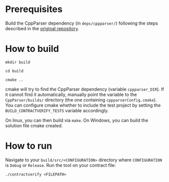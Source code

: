 # Prerequisites

Build the CppParser dependency (in `deps/cppparser/`) following the steps described in the [original repository](https://github.com/satya-das/cppparser?tab=readme-ov-file#building-cppparser).

# How to build

`mkdir build`

`cd build`

`cmake ..`

cmake will try to find the CppParser dependency (variable `cppparser_DIR`). If it cannot find it automatically, manually point the variable to the `CppParser/builds/` directory (the one containing `cppparserConfig.cmake`).
You can configure cmake whether to include the test project by setting the `BUILD_CONTRACTVERIFY_TESTS` variable accordingly.

On linux, you can then build via `make`. On Windows, you can build the solution file cmake created.

# How to run

Navigate to your `build/src/<CONFIGURATION>` directory where `CONFIGURATION` is `Debug` or `Release`.
Run the tool on your contract file:

`./contractverify <FILEPATH>`
